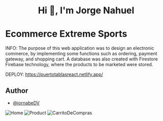 <h1 align="center">Hi 👋, I'm Jorge Nahuel</h1>

# Ecommerce Extreme Sports

INFO: The purpose of this web application was to design an electronic commerce, by implementing some functions such as ordering, payment gateway, and shopping cart.
A database was also created with Firestore Firebase technology, where the products to be marketed were stored.

DEPLOY: https://puertotablasreact.netlify.app/

## Author

- [@jornabeDV](https://github.com/jornabeDV)

![Home](https://github.com/JornabeDV/ecommerce/assets/103864663/68edefa4-64cd-4248-b1bc-b6651cef2807)
![Product](https://github.com/JornabeDV/ecommerce/assets/103864663/7f4a22f3-910c-4b3b-8860-1446d090cbbf)
![CarritoDeCompras](https://github.com/JornabeDV/ecommerce/assets/103864663/cd228021-514d-47b5-930a-d37471763236)


